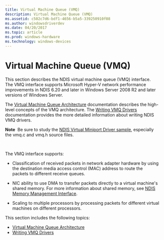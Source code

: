 ```yaml
---
title: Virtual Machine Queue (VMQ)
description: Virtual Machine Queue (VMQ)
ms.assetid: c502c7d6-bdf1-4656-b5a5-339250910f08
ms.author: windowsdriverdev
ms.date: 04/20/2017
ms.topic: article
ms.prod: windows-hardware
ms.technology: windows-devices
---
```


# Virtual Machine Queue (VMQ)





This section describes the NDIS virtual machine queue (VMQ) interface. The VMQ interface supports Microsoft Hyper-V network performance improvements in NDIS 6.20 and later in Windows Server 2008 R2 and later versions of Windows Server.

The [Virtual Machine Queue Architecture](virtual-machine-queue-architecture.md) documentation describes the high-level concepts of the VMQ architecture. The [Writing VMQ Drivers](writing-vmq-drivers.md) documentation provides the more detailed information about writing NDIS VMQ drivers.

**Note**  Be sure to study the [NDIS Virtual Miniport Driver sample](http://go.microsoft.com/fwlink/p/?LinkId=617918), especially the vmq.c and vmq.h source files.

 

The VMQ interface supports:

-   Classification of received packets in network adapter hardware by using the destination media access control (MAC) address to route the packets to different receive queues.

-   NIC ability to use DMA to transfer packets directly to a virtual machine's shared memory. For more information about shared memory, see [NDIS Memory Management Interface](https://msdn.microsoft.com/library/windows/hardware/ff564749).

-   Scaling to multiple processors by processing packets for different virtual machines on different processors.

This section includes the following topics:

-   [Virtual Machine Queue Architecture](virtual-machine-queue-architecture.md)
-   [Writing VMQ Drivers](writing-vmq-drivers.md)

 

 





